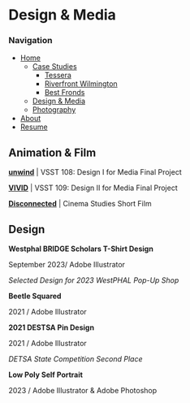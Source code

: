 # Design & Media

### Navigation
- [Home](Home_Content.md)
    - [Case Studies](CaseStudies_Content.md)
        - [Tessera](CS1_Tessera_Content.md)
        - [Riverfront Wilmington](CS2_RiverfrontWilm_Content.md)
        - [Best Fronds](CS3_BestFronds_Content.md)
    - [Design & Media](DesignAndMedia_Content.md)
    - [Photography](Photography_Content.md)
- [About](About_Content.md)
- [Resume](Resume_Content.md)


## Animation & Film

[**unwind**](https://youtu.be/vOovQfqQrDk) | VSST 108: Design I for Media Final Project

[**VIVID**](https://youtu.be/lkO8ePWTa7I) | VSST 109: Design II for Media Final Project

[**Disconnected**](https://youtu.be/lvPew9Rzl-M) | Cinema Studies Short Film

## Design

**Westphal BRIDGE Scholars T-Shirt Design**

September 2023/ Adobe Illustrator

*Selected Design for 2023 WestPHAL Pop-Up Shop*

**Beetle Squared**

2021 / Adobe Illustrator

**2021 DESTSA Pin Design**

2021 / Adobe Illustrator

*DETSA State Competition Second Place*

**Low Poly Self Portrait**

2023 / Adobe Illustrator & Adobe Photoshop

